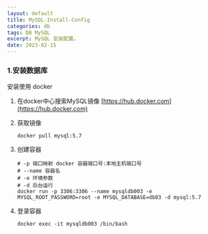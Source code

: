 ```yaml
---
layout: default
title: MySQL-Install-Config
categories: db
tags: DB MySQL 
excerpt: MySQL 安装配置。
date: 2023-02-15
---
```

### 1.安装数据库
安装使用 docker 
1. 在docker中心搜索MySQL镜像 [https://hub.docker.com](https://hub.docker.com)
   
2. 获取镜像 
   ```shell
   docker pull mysql:5.7
   ```
3. 创建容器 
   ```shell
   # -p 端口映射 docker 容器端口号:本地主机端口号
   # --name 容器名
   # -e 环境参数
   # -d 后台运行
   docker run -p 3306:3306 --name mysqldb003 -e MYSQL_ROOT_PASSWORD=root -e MYSQL_DATABASE=db03 -d mysql:5.7
   ```
4. 登录容器
   ```shell
   docker exec -it mysqldb003 /bin/bash
   ```